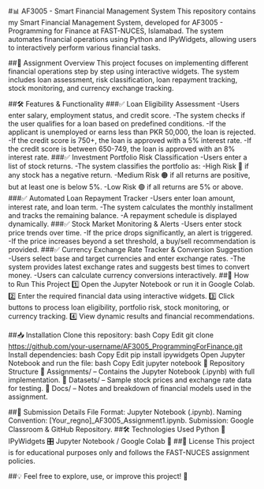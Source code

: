 #📊 AF3005 - Smart Financial Management System
This repository contains my Smart Financial Management System, developed for AF3005 - Programming for Finance at FAST-NUCES, Islamabad. The system automates financial operations using Python and IPyWidgets, allowing users to interactively perform various financial tasks.

##📌 Assignment Overview
This project focuses on implementing different financial operations step by step using interactive widgets. The system includes loan assessment, risk classification, loan repayment tracking, stock monitoring, and currency exchange tracking.

##🛠 Features & Functionality
###✅ Loan Eligibility Assessment
-Users enter salary, employment status, and credit score.
-The system checks if the user qualifies for a loan based on predefined conditions.
-If the applicant is unemployed or earns less than PKR 50,000, the loan is rejected.
-If the credit score is 750+, the loan is approved with a 5% interest rate.
-If the credit score is between 650-749, the loan is approved with an 8% interest rate.
###✅ Investment Portfolio Risk Classification
-Users enter a list of stock returns.
-The system classifies the portfolio as:
-High Risk 🔴 if any stock has a negative return.
-Medium Risk 🟠 if all returns are positive, but at least one is below 5%.
-Low Risk 🟢 if all returns are 5% or above.
###✅ Automated Loan Repayment Tracker
-Users enter loan amount, interest rate, and loan term.
-The system calculates the monthly installment and tracks the remaining balance.
-A repayment schedule is displayed dynamically.
###✅ Stock Market Monitoring & Alerts
-Users enter stock price trends over time.
-If the price drops significantly, an alert is triggered.
-If the price increases beyond a set threshold, a buy/sell recommendation is provided.
###✅ Currency Exchange Rate Tracker & Conversion Suggestion
-Users select base and target currencies and enter exchange rates.
-The system provides latest exchange rates and suggests best times to convert money.
-Users can calculate currency conversions interactively.
##🚀 How to Run This Project
1️⃣ Open the Jupyter Notebook or run it in Google Colab.
2️⃣ Enter the required financial data using interactive widgets.
3️⃣ Click buttons to process loan eligibility, portfolio risk, stock monitoring, or currency tracking.
4️⃣ View dynamic results and financial recommendations.

##📥 Installation
Clone this repository:
bash
Copy
Edit
git clone https://github.com/your-username/AF3005_ProgrammingForFinance.git
Install dependencies:
bash
Copy
Edit
pip install ipywidgets
Open Jupyter Notebook and run the file:
bash
Copy
Edit
jupyter notebook
📂 Repository Structure
📁 Assignments/ – Contains the Jupyter Notebook (.ipynb) with full implementation.
📁 Datasets/ – Sample stock prices and exchange rate data for testing.
📁 Docs/ – Notes and breakdown of financial models used in the assignment.

##📅 Submission Details
File Format: Jupyter Notebook (.ipynb).
Naming Convention: [Your_regno]_AF3005_Assignment1.ipynb.
Submission: Google Classroom & GitHub Repository. 
##🛠 Technologies Used
Python 🐍
IPyWidgets 🎛️
Jupyter Notebook / Google Colab 📒
##📜 License
This project is for educational purposes only and follows the FAST-NUCES assignment policies.

##💡 Feel free to explore, use, or improve this project! 🚀
